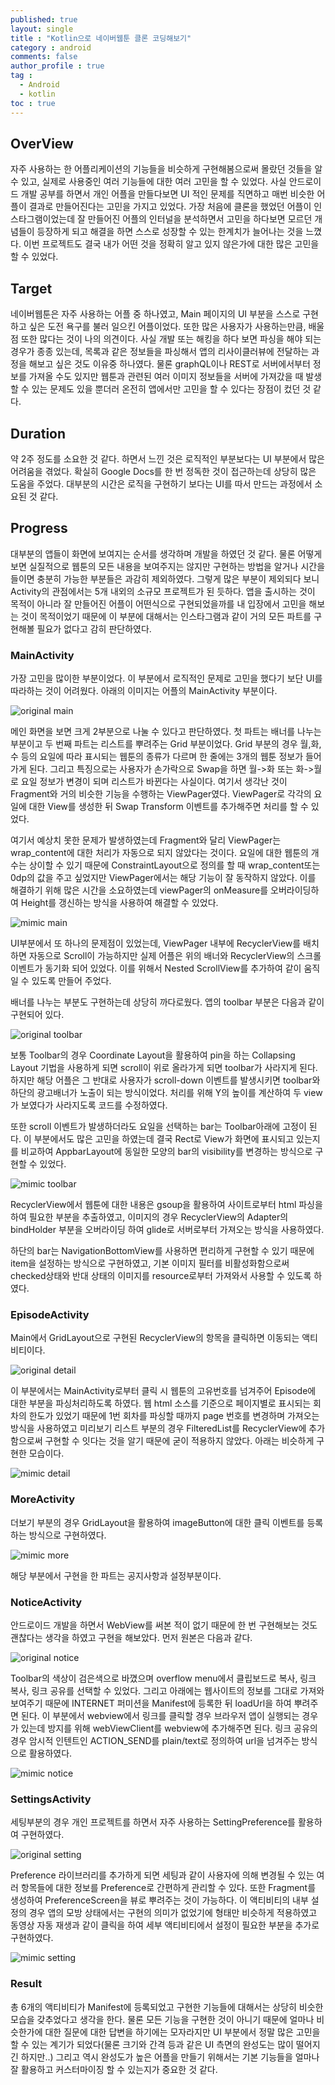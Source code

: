 ```yaml
---
published: true
layout: single
title : "Kotlin으로 네이버웹툰 클론 코딩해보기"
category : android
comments: false
author_profile : true
tag : 
  - Android
  - kotlin
toc : true
---
```


## OverView

자주 사용하는 한 어플리케이션의 기능들을 비슷하게 구현해봄으로써 몰랐던 것들을 알 수 있고, 실제로 사용중인 여러 기능들에 대한 여러 고민을 할 수 있었다. 사실 안드로이드 개발 공부를 하면서 개인 어플을 만들다보면 UI 적인 문제를 직면하고 매번 비슷한 어플이 결과로 만들어진다는 고민을 가지고 있었다. 가장 처음에 클론을 했었던 어플이 인스타그램이었는데 잘 만들어진 어플의 인터널을 분석하면서 고민을 하다보면 모르던 개념들이 등장하게 되고 해결을 하면 스스로 성장할 수 있는 한계치가 늘어나는 것을 느꼈다. 이번 프로젝트도 결국 내가 어떤 것을 정확히 알고 있지 않은가에 대한 많은 고민을 할 수 있었다.

## Target

네이버웹툰은 자주 사용하는 어플 중 하나였고, Main 페이지의 UI 부분을 스스로 구현하고 싶은 도전 욕구를 불러 일으킨 어플이었다. 또한 많은 사용자가 사용하는만큼, 배울 점 또한 많다는 것이 나의 의견이다. 사실 개발 또는 해킹을 하다 보면 파싱을 해야 되는 경우가 종종 있는데, 목록과 같은 정보들을 파싱해서 앱의 리사이클러뷰에 전달하는 과정을 해보고 싶은 것도 이유중 하나였다. 물론 graphQL이나 REST로 서버에서부터 정보를 가져올 수도 있지만 웹툰과 관련된 여러 이미지 정보들을 서버에 가져갔을 때 발생할 수 있는 문제도 있을 뿐더러 온전히 앱에서만 고민을 할 수 있다는 장점이 컸던 것 같다.

## Duration 

약 2주 정도를 소요한 것 같다. 하면서 느낀 것은 로직적인 부분보다는 UI 부분에서 많은 어려움을 겪었다. 확실히 Google Docs를 한 번 정독한 것이 접근하는데 상당히 많은 도움을 주었다. 대부분의 시간은 로직을 구현하기 보다는 UI를 따서 만드는 과정에서 소요된 것 같다. 

## Progress 

대부분의 앱들이 화면에 보여지는 순서를 생각하며 개발을 하였던 것 같다. 물론 어떻게 보면 실질적으로 웹툰의 모든 내용을 보여주지는 않지만 구현하는 방법을 알거나 시간을 들이면 충분히 가능한 부분들은 과감히 제외하였다. 그렇게 많은 부분이 제외되다 보니 Activity의 관점에서는 5개 내외의 소규모 프로젝트가 된 듯하다. 앱을 출시하는 것이 목적이 아니라 잘 만들어진 어플이 어떤식으로 구현되었을까를 내 입장에서 고민을 해보는 것이 목적이었기 때문에 이 부분에 대해서는 인스타그램과 같이 거의 모든 파트를 구현해볼 필요가 없다고 감히 판단하였다.

### MainActivity

가장 고민을 많이한 부분이었다. 이 부분에서 로직적인 문제로 고민을 했다기 보단 UI를 따라하는 것이 어려웠다. 아래의 이미지는 어플의 MainActivity 부분이다.

![original main](https://raw.githubusercontent.com/wizleysw/MimicWebtoon/master/img/original/naverMain.png)

메인 화면을 보면 크게 2부분으로 나눌 수 있다고 판단하였다. 첫 파트는 배너를 나누는 부분이고 두 번째 파트는 리스트를 뿌려주는 Grid 부분이었다. Grid 부분의 경우 월,화,수 등의 요일에 따라 표시되는 웹툰의 종류가 다르며 한 줄에는 3개의 웹툰 정보가 들어가게 된다. 그리고 특징으로는 사용자가 손가락으로 Swap을 하면 월->화 또는 화->월로 요일 정보가 변경이 되며 리스트가 바뀐다는 사실이다. 여기서 생각난 것이 Fragment와 거의 비슷한 기능을 수행하는 ViewPager였다. ViewPager로 각각의 요일에 대한 View를 생성한 뒤 Swap Transform 이벤트를 추가해주면 처리를 할 수 있었다. 

여기서 예상치 못한 문제가 발생하였는데 Fragment와 달리 ViewPager는 wrap_content에 대한 처리가 자동으로 되지 않았다는 것이다. 요일에 대한 웹툰의 개수는 상이할 수 있기 때문에 ConstraintLayout으로 정의를 할 때 wrap_content또는 0dp의 값을 주고 싶었지만 ViewPager에서는 해당 기능이 잘 동작하지 않았다. 이를 해결하기 위해 많은 시간을 소요하였는데 viewPager의 onMeasure를 오버라이딩하여 Height를 갱신하는 방식을 사용하여 해결할 수 있었다.

![mimic main](https://raw.githubusercontent.com/wizleysw/MimicWebtoon/master/img/mimic/mimicMain.png)

UI부분에서 또 하나의 문제점이 있었는데, ViewPager 내부에 RecyclerView를 배치하면 자동으로 Scroll이 가능하지만 실제 어플은 위의 배너와 RecyclerView의 스크롤 이벤트가 동기화 되어 있었다. 이를 위해서 Nested ScrollView를 추가하여 같이 움직일 수 있도록 만들어 주었다.

배너를 나누는 부분도 구현하는데 상당히 까다로웠다. 앱의 toolbar 부분은 다음과 같이 구현되어 있다.

![original toolbar](https://raw.githubusercontent.com/wizleysw/MimicWebtoon/master/img/original/naverToolbar.png)

보통 Toolbar의 경우 Coordinate Layout을 활용하여 pin을 하는 Collapsing Layout 기법을 사용하게 되면 scroll이 위로 올라가게 되면 toolbar가 사라지게 된다. 하지만 해당 어플은 그 반대로 사용자가 scroll-down 이벤트를 발생시키면 toolbar와 하단의 광고배너가 노출이 되는 방식이었다. 처리를 위해 Y의 높이를 계산하여 두 view가 보였다가 사라지도록 코드를 수정하였다.

또한 scroll 이벤트가 발생하더라도 요일을 선택하는 bar는 Toolbar아래에 고정이 된다. 이 부분에서도 많은 고민을 하였는데 결국 Rect로 View가 화면에 표시되고 있는지를 비교하여 AppbarLayout에 동일한 모양의 bar의 visibility를 변경하는 방식으로 구현할 수 있었다.

![mimic toolbar](https://raw.githubusercontent.com/wizleysw/MimicWebtoon/master/img/mimic/mimicToolbar.png)

RecyclerView에서 웹툰에 대한 내용은 gsoup을 활용하여 사이트로부터 html 파싱을 하여 필요한 부분을 추출하였고, 이미지의 경우 RecyclerView의 Adapter의 bindHolder 부분을 오버라이딩 하여 glide로 서버로부터 가져오는 방식을 사용하였다.

하단의 bar는 NavigationBottomView를 사용하면 편리하게 구현할 수 있기 때문에 item을 설정하는 방식으로 구현하였고, 기본 이미지 필터를 비활성화함으로써 checked상태와 반대 상태의 이미지를 resource로부터 가져와서 사용할 수 있도록 하였다.

### EpisodeActivity

Main에서 GridLayout으로 구현된 RecyclerView의 항목을 클릭하면 이동되는 액티비티이다. 

![original detail](https://raw.githubusercontent.com/wizleysw/MimicWebtoon/master/img/original/naverDetail.png)

이 부분에서는 MainActivity로부터 클릭 시 웹툰의 고유번호를 넘겨주어 Episode에 대한 부분을 파싱처리하도록 하였다. 웹 html 소스를 기준으로 페이지별로 표시되는 회차의 한도가 있었기 때문에 1번 회차를 파싱할 때까지 page 번호를 변경하며 가져오는 방식을 사용하였고 미리보기 리스트 부분의 경우 FilteredList를 RecyclerView에 추가함으로써 구현할 수 잇다는 것을 알기 때문에 굳이 적용하지 않았다. 아래는 비슷하게 구현한 모습이다.

![mimic detail](https://raw.githubusercontent.com/wizleysw/MimicWebtoon/master/img/mimic/mimicDetail.png)

### MoreActivity

더보기 부분의 경우 GridLayout을 활용하여 imageButton에 대한 클릭 이벤트를 등록하는 방식으로 구현하였다.

![mimic more](https://raw.githubusercontent.com/wizleysw/MimicWebtoon/master/img/mimic/mimicMore.png)

해당 부분에서 구현을 한 파트는 공지사항과 설정부분이다.

### NoticeActivity

안드로이드 개발을 하면서 WebView를 써본 적이 없기 때문에 한 번 구현해보는 것도 괜찮다는 생각을 하였고 구현을 해보았다. 먼저 원본은 다음과 같다.

![original notice](https://raw.githubusercontent.com/wizleysw/MimicWebtoon/master/img/original/naverNocie.png)

Toolbar의 색상이 검은색으로 바꼈으며 overflow menu에서 클립보드로 복사, 링크 복사, 링크 공유를 선택할 수 있었다. 그리고 아래에는 웹사이트의 정보를 그대로 가져와 보여주기 때문에 INTERNET 퍼미션을 Manifest에 등록한 뒤 loadUrl을 하여 뿌려주면 된다. 이 부분에서 webview에서 링크를 클릭할 경우 브라우저 앱이 실행되는 경우가 있는데 방지를 위해 webViewClient를 webview에 추가해주면 된다. 링크 공유의 경우 암시적 인텐트인 ACTION_SEND를 plain/text로 정의하여 url을 넘겨주는 방식으로 활용하였다. 

![mimic notice](https://raw.githubusercontent.com/wizleysw/MimicWebtoon/master/img/mimic/mimicNotice.png)

### SettingsActivity

세팅부분의 경우 개인 프로젝트를 하면서 자주 사용하는 SettingPreference를 활용하여 구현하였다. 

![original setting](https://raw.githubusercontent.com/wizleysw/MimicWebtoon/master/img/original/naverSetting.png)

Preference 라이브러리를 추가하게 되면 세팅과 같이 사용자에 의해 변경될 수 있는 여러 항목들에 대한 정보를 Preference로 간편하게 관리할 수 있다. 또한 Fragment를 생성하여 PreferenceScreen을 뷰로 뿌려주는 것이 가능하다. 이 액티비티의 내부 설정의 경우 앱의 모방 상태에서는 구현의 의미가 없었기에 형태만 비슷하게 적용하였고 동영상 자동 재생과 같이 클릭을 하여 세부 액티비티에서 설정이 필요한 부분을 추가로 구현하였다.

![mimic setting](https://raw.githubusercontent.com/wizleysw/MimicWebtoon/master/img/mimic/mimicSetting.png)

### Result

총 6개의 액티비티가 Manifest에 등록되었고 구현한 기능들에 대해서는 상당히 비슷한 모습을 갖추었다고 생각을 한다. 물론 모든 기능을 구현한 것이 아니기 때문에 얼마나 비슷한가에 대한 질문에 대한 답변을 하기에는 모자라지만 UI 부분에서 정말 많은 고민을 할 수 있는 계기가 되었다(물론 크기와 간격 등과 같은 UI 측면의 완성도는 많이 떨어지긴 하지만..) 그리고 역시 완성도가 높은 어플을 만들기 위해서는 기본 기능들을 얼마나 잘 활용하고 커스터마이징 할 수 있는지가 중요한 것 같다.



